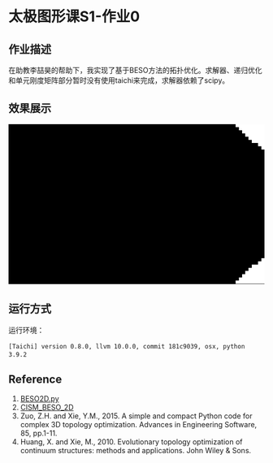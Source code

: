 # 太极图形课S1-作业0

## 作业描述
在助教李喆昊的帮助下，我实现了基于BESO方法的拓扑优化。求解器、递归优化和单元刚度矩阵部分暂时没有使用taichi来完成，求解器依赖了scipy。

## 效果展示
![beso](./img/video.gif)

## 运行方式
运行环境：

```
[Taichi] version 0.8.0, llvm 10.0.0, commit 181c9039, osx, python 3.9.2
```

## Reference
1. [BESO2D.py](https://github.com/ToddyXuTao/BESO-for-2D)
2. [CISM_BESO_2D](https://www.cism.org.au/tools)
3. Zuo, Z.H. and Xie, Y.M., 2015. A simple and compact Python code for complex 3D topology optimization. Advances in Engineering Software, 85, pp.1-11.
4. Huang, X. and Xie, M., 2010. Evolutionary topology optimization of continuum structures: methods and applications. John Wiley & Sons.